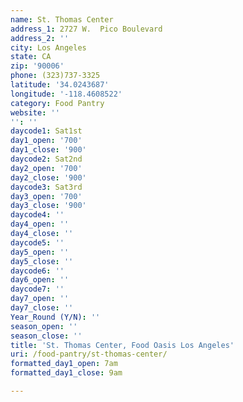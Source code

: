 ```yaml
---
name: St. Thomas Center
address_1: 2727 W.  Pico Boulevard
address_2: ''
city: Los Angeles
state: CA
zip: '90006'
phone: (323)737-3325
latitude: '34.0243687'
longitude: '-118.4608522'
category: Food Pantry
website: ''
'': ''
daycode1: Sat1st
day1_open: '700'
day1_close: '900'
daycode2: Sat2nd
day2_open: '700'
day2_close: '900'
daycode3: Sat3rd
day3_open: '700'
day3_close: '900'
daycode4: ''
day4_open: ''
day4_close: ''
daycode5: ''
day5_open: ''
day5_close: ''
daycode6: ''
day6_open: ''
daycode7: ''
day7_open: ''
day7_close: ''
Year_Round (Y/N): ''
season_open: ''
season_close: ''
title: 'St. Thomas Center, Food Oasis Los Angeles'
uri: /food-pantry/st-thomas-center/
formatted_day1_open: 7am
formatted_day1_close: 9am

---
```

